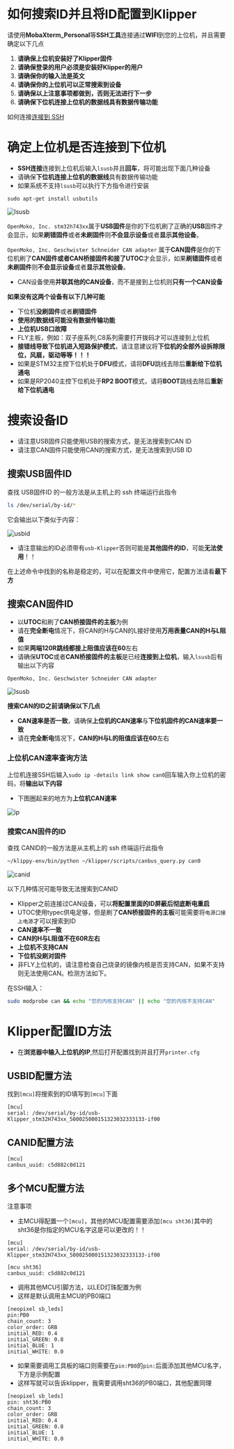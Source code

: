 # 如何搜索ID并且将ID配置到Klipper

请使用**MobaXterm_Personal**等**SSH工具**连接通过**WIFI**到您的上位机，并且需要确定以下几点

1. **请确保上位机安装好了Klipper固件**
2. **请确保登录的用户必须是安装好Klipper的用户**
3. **请确保你的输入法是英文**
4. **请确保你的上位机可以正常搜索到设备**
5. **请确保以上注意事项都做到，否则无法进行下一步**
6. **请确保下位机连接上位机的数据线具有数据传输功能**

如何连接[连接到 SSH](http://mellow.klipper.cn/#/introduction/conntossh)

# 确定上位机是否连接到下位机

* **SSH连接**连接到上位机后输入`lsusb`并且**回车**，将可能出现下面几种设备
* 请确保**下位机连接上位机的数据线**具有数据传输功能
* 如果系统不支持`lsusb`可以执行下方指令进行安装

```
sudo apt-get install usbutils
```

![lsusb](../images/guides/klippererro/lsusb.png)

`OpenMoko, Inc. stm32h743xx`属于**USB固件**是你的下位机刷了正确的**USB**固件才会显示，如果**刷错固件**或者**未刷固件**则**不会显示设备**或者**显示其他设备**。

`OpenMoko, Inc. Geschwister Schneider CAN adapter` 属于**CAN固件**是你的下位机刷了**CAN固件或者CAN桥接固件和接了UTOC**才会显示，如果**刷错固件**或者**未刷固件**则**不会显示设备**或者**显示其他设备**。

* CAN设备使用**并联其他的CAN设备**，而不是接到上位机则**只有一个CAN设备**

**如果没有这两个设备有以下几种可能**

* 下位机**没刷固件**或者**刷错固件**
* **使用的数据线可能没有数据传输功能**
* **上位机USB口故障**
* FLY主板，例如：双子座系列,C8系列需要打开拨码才可以连接到上位机
* **接错线导致下位机进入短路保护模式**，请注意建议将**下位机的全部外设拆除限位，风扇，驱动等等！！！**
* 如果是STM32主控下位机处于**DFU**模式，请将**DFU**跳线去除后**重新给下位机通电**
* 如果是RP2040主控下位机处于**RP2 BOOT**模式，请将**BOOT**跳线去除后**重新给下位机通电**

# 搜索设备ID

* 请注意USB固件只能使用USB的搜索方式，是无法搜索到CAN ID
* 请注意CAN固件只能使用CAN的搜索方式，是无法搜索到USB ID

## 搜索USB固件ID

查找 USB固件ID 的一般方法是从主机上的 ssh 终端运行此指令

```bash
ls /dev/serial/by-id/*
```

它会输出以下类似于内容：

![usbid](../images/guides/klippererro/usbid.png)

* 请注意输出的ID必须带有`usb-Klipper`否则可能是**其他固件的ID**，可能**无法使用**！！

在上述命令中找到的名称是稳定的，可以在配置文件中使用它，配置方法请看**最下方**

## 搜索CAN固件ID

* 以**UTOC**和刷了**CAN桥接固件的主板**为例
* 请在**完全断电**情况下，将CAN的H与CAN的L接好使用**万用表量CAN的H与L阻值**
* 如果**两端120R跳线都接上阻值应该在60**左右
* 请确保**UTOC**或者**CAN桥接固件的主板**是已经**连接到上位机**，输入`lsusb`后有输出以下内容

```
OpenMoko, Inc. Geschwister Schneider CAN adapter
```

![lsusb](../images/guides/klippererro/lsusb.png)

**搜索CAN的ID之前请确保以下几点**

* **CAN速率是否一致**，请确保**上位机的CAN速率**与**下位机固件的CAN速率要一致**
* 请在**完全断电**情况下，**CAN的H与L的阻值应该在60**左右

### 上位机CAN速率查询方法

上位机连接SSH后输入`sudo ip -details link show can0`回车输入你上位机的密码，将**输出以下内容**

* 下图圈起来的地方为**上位机CAN速率**

![ip](../images/guides/klippererro/ipa.png)

### 搜索CAN固件的ID

查找 CANID的一般方法是从主机上的 ssh 终端运行此指令

```bash
~/klippy-env/bin/python ~/klipper/scripts/canbus_query.py can0
```

![canid](../images/guides/klippererro/canid.png)

以下几种情况可能导致无法搜索到CANID

* Klipper之前连接过CAN设备，可以**将配置里面的ID屏蔽后彻底断电重启**
* UTOC使用typec供电足够，但是刷了**CAN桥接固件的主板**可能需要将`电源口接上电源`才可以搜索到ID
* **CAN速率不一致**
* **CAN的H与L阻值不在60R左右**
* **上位机不支持CAN**
* **下位机没刷对固件**
* 非FLY上位机的，请注意检查自己烧录的镜像内核是否支持CAN，如果不支持则无法使用CAN。检测方法如下。

在SSH输入：

```bash
sudo modprobe can && echo "您的内核支持CAN" || echo "您的内核不支持CAN"
```

# Klipper配置ID方法

* 在**浏览器中输入上位机的IP**,然后打开配置找到并且打开`printer.cfg`

## USBID配置方法

找到`[mcu]`将搜索到的ID填写到`[mcu]`下面

```
[mcu]
serial: /dev/serial/by-id/usb-Klipper_stm32H743xx_500025000151323032333133-if00
```

## CANID配置方法

```
[mcu]
canbus_uuid: c5d882c0d121
```

## 多个MCU配置方法

注意事项

* 主MCU得配置一个`[mcu]`，其他的MCU配置需要添加`[mcu sht36]`其中的sht36是你指定的MCU名字这是可以更改的！！

```
[mcu]
serial: /dev/serial/by-id/usb-Klipper_stm32H743xx_500025000151323032333133-if00

[mcu sht36]
canbus_uuid: c5d882c0d121
```

* 调用其他MCU引脚方法，以LED灯珠配置为例
* 这样是默认调用主MCU的PB0端口

```
[neopixel sb_leds]
pin:PB0
chain_count: 3
color_order: GRB
initial_RED: 0.4
initial_GREEN: 0.8
initial_BLUE: 1
initial_WHITE: 0.0
```

* 如果需要调用工具板的端口则需要在`pin:PB0`的`pin:`后面添加其他MCU名字，下方是示例配置
* 这样写就可以告诉klipper，我需要调用sht36的PB0端口，其他配置同理

```
[neopixel sb_leds]
pin: sht36:PB0
chain_count: 3
color_order: GRB
initial_RED: 0.4
initial_GREEN: 0.8
initial_BLUE: 1
initial_WHITE: 0.0
```

